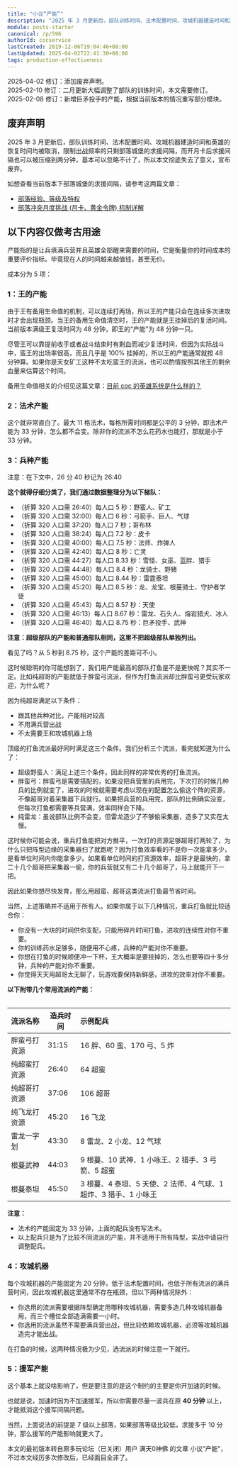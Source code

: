```yaml
---
title: "小议“产能”"
description: "2025 年 3 月更新后，部队训练时间、法术配置时间、攻城机器建造时间和英雄的恢复时间均被取消，限制出战频率的只剩部落城堡的求援间隔，而开月卡后求援间隔也可以被压缩到两分钟，基本可以忽略不计了，所以本文彻底失去了意义，宣布废弃。"
module: posts-starter
canonical: /p/596
authorId: cocservice
lastCreated: 2019-12-06T19:04:46+08:00
lastUpdated: 2025-04-02T22:41:30+08:00
tags: production-effectiveness
---
```


<PostHistory>
2025-04-02 修订：添加废弃声明。<br>
2025-02-10 修订：二月更新大幅调整了部队的训练时间，本文需要修订。<br>
2025-02-08 修订：新增巨矛投手的产能，根据当前版本的情况重写部分模块。
</PostHistory>

## 废弃声明

2025 年 3 月更新后，部队训练时间、法术配置时间、攻城机器建造时间和英雄的恢复时间均被取消，限制出战频率的只剩部落城堡的求援间隔，而开月卡后求援间隔也可以被压缩到两分钟，基本可以忽略不计了，所以本文彻底失去了意义，宣布废弃。

如想查看当前版本下部落城堡的求援间隔，请参考这两篇文章：

- [部落经验、等级及特权](/p/1191)
- [部落冲突月度挑战 (月卡、黄金令牌) 机制详解](/p/1001)

## 以下内容仅做考古用途

产能指的是让兵填满兵营并且英雄全部醒来需要的时间，它是衡量你的时间成本的重要评价指标。毕竟现在人的时间越来越值钱，甚至无价。

成本分为 5 项：

### 1：王的产能

由于王有备用生命值的机制，可以连续打两场，所以王的产能只会在连续多次进攻时才会出现瓶颈。当王的备用生命值清空时，王的产能就是王挂掉后的复活时间。当前版本满级王复活时间为 48 分钟，即王的“产能”为 48 分钟一只。

尽管王可以靠提前收手或者战斗结束时有剩血而减少复活时间，但因为实际战斗中，蛮王的出场率很高，而且几乎是 100% 挂掉的，所以王的产能通常就按 48 分钟算。如果你是天女矿工这种不太吃蛮王的流派，也可以酌情按照其他王的剩余血量来估算这个时间。

备用生命值相关的介绍见这篇文章：[目前 coc 的英雄系统是什么样的？](/p/6827)

### 2：法术产能

这个就非常直白了。最大 11 格法术，每格所需时间都是公平的 3 分钟，即法术产能为 33 分钟，怎么都不会变。除非你的流派不怎么花药水也能打，那就是小于 33 分钟。

### 3：兵种产能

注意：在下文中，26 分 40 秒记为 26:40

**这个就得仔细分类了，我们通过数据整理分为以下梯队：**

- （折算 320 人口需 26:40）每人口 5 秒：野蛮人、矿工
- （折算 320 人口需 32:00）每人口 6 秒：弓箭手、巨人、气球
- （折算 320 人口需 37:20）每人口 7 秒；哥布林
- （折算 320 人口需 38:24）每人口 7.2 秒：皮卡
- （折算 320 人口需 40:00）每人口 7.5 秒：法师、炸弹人
- （折算 320 人口需 42:40）每人口 8 秒：亡灵
- （折算 320 人口需 44:27）每人口 8.33 秒：雪怪、女巫、蓝胖、猎手
- （折算 320 人口需 44:48）每人口 8.4 秒：龙骑士、野猪
- （折算 320 人口需 45:00）每人口 8.44 秒：雷霆泰坦
- （折算 320 人口需 45:20）每人口 8.5 秒：龙、龙宝、根蔓骑士、守护者学徒
- （折算 320 人口需 45:43）每人口 8.57 秒：天使
- （折算 320 人口需 46:13）每人口 8.67 秒：雷龙、石头人、熔岩猎犬、冰人
- （折算 320 人口需 46:40）每人口 8.75 秒：巨矛投手、武神

**注意：超级部队的产能和普通部队相同，这里不把超级部队单独列出。**

看见了吗？从 5 秒到 8.75 秒，这个产能的差距可不小。

这时候聪明的你可能想到了，我们用产能最高的部队打鱼是不是更快呢？其实不一定。比如纯超哥的产能就低于胖蛮弓流派，但作为打鱼流派却比胖蛮弓更受玩家欢迎，为什么呢？

因为纯超哥满足以下条件：

- 跟其他兵种对比，产能相对较高
- 不用满兵营出战
- 不太需要王和攻城机器上场

顶级的打鱼流派最好同时满足这三个条件。我们分析三个流派，看完就知道为什么了：

- 超级野蛮人：满足上述三个条件，因此同样的非常优秀的打鱼流派。
- 胖蛮弓：胖蛮弓是需要搭配的，如果没把兵营里的兵用完，下次打的时候几种兵的比例就变了，进攻的时候就需要考虑以现在的配置怎么偷这个阵的资源，不像超哥对着采集器下兵就行。如果把兵营的兵用完，部队的比例确实没变，但每次打鱼都需要等兵营满，效率同样会下降。
- 纯雷龙：虽说部队比例不会变，但雷龙造少了不够偷采集器，造多了又实在太慢。

这时候你可能会说，重兵打鱼能把对方推平，一次打的资源足够超哥打两轮了，为什么只把阵型边缘的采集器扫了就跑呢？因为打鱼效率看的不是你一次能拿多少，是看单位时间内你能拿多少。如果看单位时间的打资源效率，超哥才是最快的，拿二十几个超哥把采集器一偷，你的兵营就又有二十几个超哥了，马上就能开下一把。

因此如果你想尽快发育，那么用超蛮、超哥这类流派打鱼最节省时间。

当然，上述策略并不适用于所有人。如果你属于以下几种情况，重兵打鱼就比较适合你：

- 你没有一大块的时间供你支配，只能用碎片时间打鱼，进攻的连续性对你不重要。
- 你的训练药水足够多，随便用不心疼，兵种的产能对你不重要。
- 你想在打鱼的时候顺便冲一下杯，王大概率是要挂掉的，怎么也要等四十多分钟，兵种的产能对你不重要。
- 你觉得天天用超哥太无聊了，玩游戏要保持新鲜感，进攻的效率对你不重要。

**以下附带几个常用流派的产能：**

<Table maxWidth="750px">

| 流派名称 | 造兵时间 | 示例配兵 |
|   :--   |   ---    |   :--   |
| 胖蛮弓打资源 | 31:15 | 16 胖、60 蛮、170 弓、5 炸 |
| 纯超蛮打资源 | 26:40 | 64 超蛮 |
| 纯超哥打资源 | 37:06 | 106 超哥 |
| 纯飞龙打资源 | 45:20 | 16 飞龙 |
| 雷龙一字划 | 43:30 | 8 雷龙、2 小龙、12 气球 |
| 根蔓武神 | 44:03 | 9 根蔓、10 武神、1 小咏王、2 猎手、3 弓箭、5 超蛮 |
| 根蔓泰坦 | 45:50 | 3 根蔓、4 泰坦、5 天使、2 法师、4 气球、1 超炸、3 猎手、1 小咏王 |

</Table>

**注意：**

- 法术的产能固定为 33 分钟，上面的配兵没有写法术。
- 以上配兵只是为了比较不同流派的产能，并不适用于所有阵型，实战中请自行调整配兵。

### 4：攻城机器

每个攻城机器的产能固定为 20 分钟，低于法术配置时间，也低于所有流派的满兵营时间，因此攻城机器这里通常不存在瓶颈，但以下两种情况除外：

- 你选用的流派需要根据阵型确定用哪种攻城机器，需要多造几种攻城机器备用，而三个槽位全部造满需要一小时。
- 你选用的流派虽然不需要满兵营出战，但比较依赖攻城机器，必须等攻城机器造完才能出战。

在打鱼的时候，这两种情况极为少见，选流派的时候注意一下就行。

### 5：援军产能

这个基本上就没啥影响了，但是要注意的是这个制约的主要是你开加速的时候。

也就是说，加速时因为不加速援军，所以你需要尽量一波兵在原 **40 分钟** 以上，才能抵消这个援军间隔问题。

当然，上面说法的前提是 7 级以上部落，如果部落等级比较低，求援多于 10 分钟，那么援军的产能影响就更大了。

<PostCopyright>
本文的最初版本转自原多玩论坛（已关闭）用户 满天0神佛 的文章 小议“产能”，不过本文经历多次修改后，已经面目全非了。
</PostCopyright>